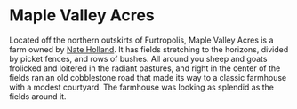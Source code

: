 # Maple Valley Acres

Located off the northern outskirts of Furtropolis, Maple Valley Acres is a farm owned by [Nate Holland](./../characters/nate.md). It has fields stretching to the horizons, divided by picket fences, and rows of bushes. All around you sheep and goats frolicked and loitered in the radiant pastures, and right in the center of the fields ran an old cobblestone road that made its way to a classic farmhouse with a modest courtyard. The farmhouse was looking as splendid as the fields around it.
